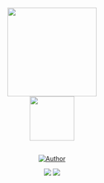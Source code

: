 <h6 align="center"><img src="https://i.ibb.co/LzZ5gRH/dotfiles-logo-icon.png" width="200px"><br><img src="https://i.ibb.co/ZYr76cZ/dotfilesicon.png" width="100px"></h6> 
<p align="center">
<a href="https://github.com/efzynx"><img title="Author" src="https://img.shields.io/badge/Author-efzynx-yellow.svg?style=for-the-badge&logo=github"></a>
</p>
<div align="center">
    <p>
        <img src="https://img.shields.io/github/license/efzynx/dotfiles">
        <img src="https://img.shields.io/github/languages/code-size/efzynx/dotfiles">
    </p>
</div>